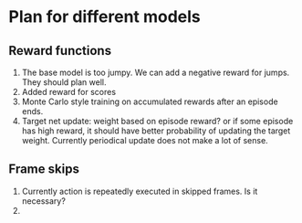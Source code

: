 # Plan for different models

## Reward functions
1. The base model is too jumpy. We can add a negative reward for jumps. They should plan well. 
2. Added reward for scores
3. Monte Carlo style training on accumulated rewards after an episode ends.
5. Target net update: weight based on episode reward? or if some episode has high reward, it should have better probability of updating the target weight. Currently periodical update does not make a lot of sense.

## Frame skips
1. Currently action is repeatedly executed in skipped frames. Is it necessary? 
2. 
